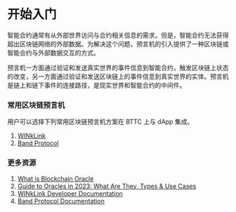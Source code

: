 # 开始入门

智能合约通常有从外部世界访问与合约相关信息的需求。但是，智能合约无法获得超出区块链网络的外部数据。为解决这个问题，预言机的引入提供了一种区块链或智能合约与外部数据交互的方式。

预言机一方面通过验证和发送真实世界的事件信息到智能合约，触发区块链上状态的改变，另一方面通过验证和发送区块链上的事件信息到真实世界的实体。预言机是链上和链下事件的连接路径，是现实世界和智能合约的中间件。

### 常用区块链预言机

用户可以选择下列常用区块链预言机方案在 BTTC 上与 dApp 集成。

1. [WINkLink](https://winklink.org/#/home)
2. [Band Protocol](https://bandprotocol.com/)

### 更多资源

1. [What is Blockchain Oracle](https://cryptobriefing.com/what-is-blockchain-oracle/)
2. [Guide to Oracles in 2023: What Are They, Types & Use Cases](https://research.aimultiple.com/blockchain-oracle/)
3. [WINkLink Developer Documentation](https://doc.winklink.org/v1/doc/en/)
4. [Band Protocol Documentation](https://docs.bandchain.org/)
